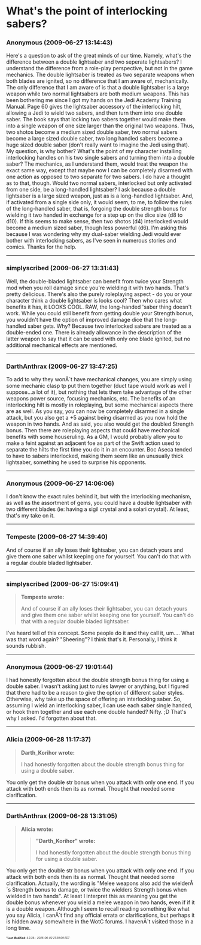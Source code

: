 # What's the point of interlocking sabers?

### **Anonymous** (2009-06-27 13:14:43)

Here's a question to ask of the great minds of our time. Namely, what's the difference between a double lightsaber and two seperate lightsabers? I understand the difference from a role-play perspective, but not in the game mechanics. The double lightsaber is treated as two separate weapons when both blades are ignited, so no difference that I am aware of, mechanically. The only difference that I am aware of is that a double lightsaber is a large weapon while two normal lightsabers are both medium weapons.
This has been bothering me since I got my hands on the Jedi Academy Training Manual. Page 60 gives the lightsaber accessory of the interlocking hilt, allowing a Jedi to wield two sabers, and then turn them into one double saber. The book says that locking two sabers together would make them into a single weapon of one size larger than the original two weapons. Thus, two shotos become a medium sized double saber, two normal sabers become a large sized double saber, two long handled sabers become a huge sized double saber (don't really want to imagine the Jedi using that).
My question, is why bother? What's the point of my character installing interlocking handles on his two single sabers and turning them into a double saber? The mechanics, as I understand them, would treat the weapon the exact same way, except that maybe now I can be completely disarmed with one action as opposed to two separate for two sabers.
I do have a thought as to that, though. Would two normal sabers, interlocked but only activated from one side, be a long-handled lightsaber? I ask because a double lightsaber is a large sized weapon, just as is a long-handled lightsaber. And, if activated from a single side only, it would seem, to me, to follow the rules of the long-handled saber, that is, forgoing the double strength bonus for wielding it two handed in exchange for a step up on the dice size (d8 to d10).
If this seems to make sense, then two shotos (d4) interlocked would become a medium sized saber, though less powerful (d6).
I'm asking this because I was wondering why my dual-saber wielding Jedi would ever bother with interlocking sabers, as I've seen in numerous stories and comics. Thanks for the help.

---

### **simplyscribed** (2009-06-27 13:31:43)

Well, the double-bladed lightsaber can benefit from twice your Strength mod when you roll damage since you're wielding it with two hands. That's pretty delicious.
There's also the purely roleplaying aspect - do you or your character think a double lightsaber is looks cool? Then who cares what benefits it has, it LOOKS COOL.
RAW, the long-handed 'saber thing doesn't work. While you could still benefit from getting double your Strength bonus, you wouldn't have the option of improved damage dice that the long-handled saber gets. Why? Because two interlocked sabers are treated as a double-ended one. There is already allowance in the description of the latter weapon to say that it can be used with only one blade ignited, but no additional mechanical effects are mentioned.

---

### **DarthAnthrax** (2009-06-27 13:47:25)

To add to why they wonÂ´t have mechanical changes, you are simply using some mechanic clasp tp put them together (duct tape would work as well I suppose...a lot of it), but nothing that lets them take advantage of the other weapons power source, focusing mechanics, etc.
The benefits of an interlocking hilt is mostly in roleplaying, but some mechanical aspects there are as well. As you say, you can now be completely disarmed in a single attack, but you also get a +5 against being disarmed as you now hold the weapon in two hands. And as said, you also would get the doubled Strength bonus.
Then there are roleplaying aspects that could have mechanical benefits with some houseruling. As a GM, I would probably allow you to make a feint against an adjacent foe as part of the Swift action used to separate the hilts the first time you do it in an encounter. Boc Aseca tended to have to sabers interlocked, making them seem like an unusually thick lightsaber, something he used to surprise his opponents.

---

### **Anonymous** (2009-06-27 14:06:06)

I don't know the exact rules behind it, but with the interlocking mechanism, as well as the assortment of gems, you could have a double lightsaber with two different blades (ie: having a sigil crystal and a solari crystal). At least, that's my take on it.

---

### **Tempeste** (2009-06-27 14:39:40)

And of course if an ally loses their lightsaber, you can detach yours and give them one saber whilst keeping one for yourself. You can't do that with a regular double bladed lightsaber.

---

### **simplyscribed** (2009-06-27 15:09:41)

> **Tempeste wrote:**
>
> And of course if an ally loses their lightsaber, you can detach yours and give them one saber whilst keeping one for yourself. You can&#39;t do that with a regular double bladed lightsaber.

I've heard tell of this concept. Some people do it and they call it, um.... What was that word again? "Sheering"? I think that's it.
Personally, I think it sounds rubbish.

---

### **Anonymous** (2009-06-27 19:01:44)

I had honestly forgotten about the double strength bonus thing for using a double saber. I wasn't asking just to rules lawyer or anything, but I figured that there had to be a reason to give the option of different saber styles. Otherwise, why take up the space of offering an interlocking saber. So, assuming I wield an interlocking saber, I can use each saber single handed, or hook them together and use each one double handed? Nifty. ;D
That's why I asked. I'd forgotten about that.

---

### **Alicia** (2009-06-28 11:17:37)

> **Darth_Korihor wrote:**
>
> I had honestly forgotten about the double strength bonus thing for using a double saber.

You only get the double str bonus when you attack with only one end. If you attack with both ends then its as normal.
Thought that needed some clarification.

---

### **DarthAnthrax** (2009-06-28 13:31:05)

> **Alicia wrote:**
>
> > **&quot;Darth_Korihor&quot; wrote:**
> >
> > I had honestly forgotten about the double strength bonus thing for using a double saber.

You only get the double str bonus when you attack with only one end. If you attack with both ends then its as normal.
Thought that needed some clarification.
Actually, the wording is "Melee weapons also add the wielderÂ´s Strength bonus to damage, or twice the wielders Strength bonus when wielded in two hands". At least I interpret this as meaning you get the double bonus whenever you wield a melee weapon in two hands, even if if it is a double weapon.
Although I seem to recall reading something like what you say Alicia, I canÂ´t find any official errata or clarifications, but perhaps it is hidden away somewhere in the WotC forums. I havenÂ´t visited those in a long time.



<span style="font-size: 0.5em;">***Last Modified**: 4.0.28 - *2025-06-02 21:39:09 EDT*</span>